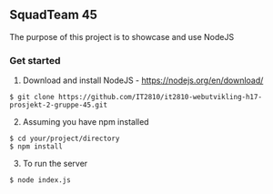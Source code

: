 ## SquadTeam 45

 The purpose of this project is to showcase and use NodeJS

### Get started

1. Download and install NodeJS - https://nodejs.org/en/download/

```
$ git clone https://github.com/IT2810/it2810-webutvikling-h17-prosjekt-2-gruppe-45.git
```

2. Assuming you have npm installed
```
$ cd your/project/directory
$ npm install
```
3. To run the server
```
$ node index.js
```
